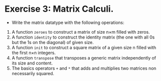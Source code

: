 # Exercise 3: Matrix Calculi.

* Write the matrix datatype with the following operations:

1.    A function `zeroes` to construct a matrix of size n×m filled with zeros.
2.    A function `identity` to construct the identity matrix (the one with all 0s but the 1s on the diagonal) of given size.
3.    A function `init` to construct a square matrix of a given size n filled with the first n×n integers.
4.    A function `transpose` that transposes a generic matrix independently of its size and content.
5.    The basics operators `+` and `*` that adds and multiplies two matrices non necessarily squared.
